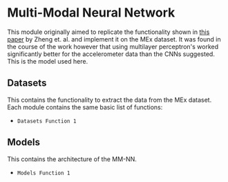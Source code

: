 # Multi-Modal Neural Network
This module originally aimed to replicate the functionality shown in 
[this paper](http://link.springer.com/10.1007/978-3-319-08010-9_33) by Zheng et. al. and implement it on the MEx dataset. 
It was found in the course of the work however that using multilayer perceptron's worked significantly better for the accelerometer data than the CNNs suggested.
This is the model used here.

## Datasets
This contains the functionality to extract the data from the MEx dataset.
Each module contains the same basic list of functions:
 - `Datasets Function 1` 

## Models
This contains the architecture of the MM-NN.
 - `Models Function 1` 

